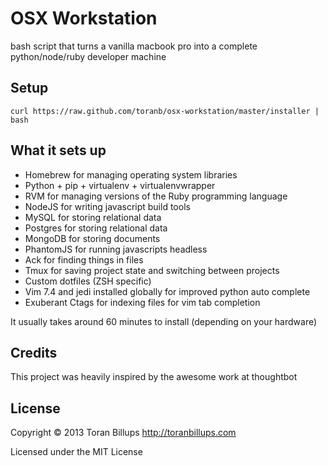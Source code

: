 OSX Workstation
======

bash script that turns a vanilla macbook pro into a complete python/node/ruby developer machine

Setup
------------

`curl https://raw.github.com/toranb/osx-workstation/master/installer | bash`


What it sets up
---------------

* Homebrew for managing operating system libraries
* Python + pip + virtualenv + virtualenvwrapper
* RVM for managing versions of the Ruby programming language
* NodeJS for writing javascript build tools
* MySQL for storing relational data
* Postgres for storing relational data
* MongoDB for storing documents
* PhantomJS for running javascripts headless
* Ack for finding things in files
* Tmux for saving project state and switching between projects
* Custom dotfiles (ZSH specific)
* Vim 7.4 and jedi installed globally for improved python auto complete
* Exuberant Ctags for indexing files for vim tab completion

It usually takes around 60 minutes to install (depending on your hardware)

Credits
-------

This project was heavily inspired by the awesome work at thoughtbot

License
-------

Copyright © 2013 Toran Billups http://toranbillups.com

Licensed under the MIT License
